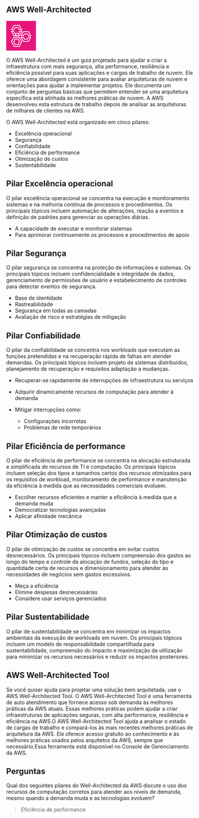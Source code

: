 ## AWS Well-Architected
![AWS Well-Architected](/aws/icon/aws-well-architected-tool.png)

O AWS Well-Architected é um guia projetado para ajudar a criar a infraestrutura com mais segurança, alta performance, resiliência e eficiência possível para suas aplicações e cargas de trabalho de nuvem. Ele oferece uma abordagem consistente para avaliar arquiteturas de nuvem e orientações para ajudar a implementar projetos. Ele documenta um conjunto de perguntas básicas que permitem entender se uma arquitetura específica está alinhada às melhores práticas de nuvem. A AWS desenvolveu esta estrutura de trabalho depois de analisar as arquiteturas de milhares de clientes na AWS.

O AWS Well-Architected está organizado em cinco pilares: 
- Excelência operacional
- Segurança 
- Confiabilidade 
- Eficiência de performance
- Otimização de custos
- Sustentabilidade

## Pilar Excelência operacional
O pilar excelência operacional se concentra na execução e monitoramento sistemas e na melhoria contínua de processos e procedimentos. Os principais tópicos incluem automação de alterações, reação a eventos e definição de padrões para gerenciar as operações diárias.

- A capacidade de executar e monitorar sistemas
- Para aprimorar continuamente os processos e procedimentos de apoio

## Pilar Segurança
O pilar segurança se concentra na proteção de informações e sistemas. Os principais tópicos incluem confidencialidade e integridade de dados, gerenciamento de permissões de usuário e estabelecimento de controles para detectar eventos de segurança.
- Base de identidade
- Rastreabilidade
- Segurança em todas as camadas
- Avaliação de risco e estratégias de mitigação

## Pilar Confiabilidade
O pilar da confiabilidade se concentra nos workloads que executam as funções pretendidas e na recuperação rápida de falhas em atender demandas. Os principais tópicos incluem projeto de sistemas distribuídos, planejamento de recuperação e requisitos adaptação a mudanças.
- Recuperar-se rapidamente de interrupções de infraestrutura ou serviços
  
- Adquirir dinamicamente recursos de computação para atender à demanda
  
- Mitigar interrupções como:
  - Configurações incorretas
  - Problemas de rede temporários

## Pilar Eficiência de performance
O pilar de eficiência de performance se concentra na alocação estruturada e simplificada de recursos de TI e computação. Os principais tópicos incluem seleção dos tipos e tamanhos certos dos recursos otimizados para os requisitos de workload, monitoramento de performance e manutenção da eficiência à medida que as necessidades comerciais evoluem.

- Escolher recursos eficientes e manter a eficiência à medida que a demanda muda
- Democratizar tecnologias avançadas
- Aplicar afinidade mecânica

## Pilar Otimização de custos
O pilar de otimização de custos se concentra em evitar custos desnecessários. Os principais tópicos incluem compreensão dos gastos ao longo do tempo e controle da alocação de fundos, seleção do tipo e quantidade certa de recursos e dimensionamento para atender às necessidades de negócios sem gastos excessivos.
- Meça a eficiência
- Elimine despesas desnecessárias
- Considere usar serviços gerenciados

## Pilar Sustentabilidade
O pilar de sustentabilidade se concentra em minimizar os impactos ambientais da execução de workloads em nuvem. Os principais tópicos incluem um modelo de responsabilidade compartilhada para sustentabilidade, compreensão do impacto e maximização da utilização para minimizar os recursos necessários e reduzir os impactos posteriores. 

## AWS Well-Architected Tool
Se você quiser ajuda para projetar uma solução bem arquitetada, use o AWS Well-Architected Tool. O AWS Well-Architected Tool é uma ferramenta de auto atendimento que fornece acesso sob demanda às melhores práticas da AWS atuais. Essas melhores práticas podem ajudar a criar infraestruturas de aplicações seguras, com alta performance, resiliência e eficiência na AWS.O AWS Well-Architected Tool ajuda a analisar o estado de cargas de trabalho e compará-los às mais recentes melhores práticas de arquitetura da AWS. Ele oferece acesso gratuito ao conhecimento e às melhores práticas usados pelos arquitetos da AWS, sempre que necessário.Essa ferramenta está disponível no Console de Gerenciamento da AWS.

## Perguntas
Qual dos seguintes pilares do Well-Architected da AWS discute o uso dos recursos de computação corretos para atender aos níveis de demanda, mesmo quando a demanda muda e as tecnologias evoluem?
> Eficiência de performance







